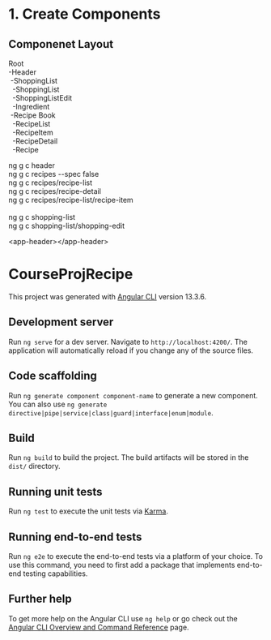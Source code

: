# 1. Create Components

## Componenet Layout
Root</br>
-Header</br>
&nbsp;-ShoppingList</br>
&nbsp;&nbsp;-ShoppingList</br>
&nbsp;&nbsp;-ShoppingListEdit</br>
&nbsp;&nbsp;-Ingredient</br>
&nbsp;-Recipe Book</br>
&nbsp;&nbsp;-RecipeList</br>
&nbsp;&nbsp;-RecipeItem</br>
&nbsp;&nbsp;-RecipeDetail</br>
&nbsp;&nbsp;-Recipe</br>

ng g c header</br>
ng g c recipes --spec false</br>
ng g c recipes/recipe-list</br>
ng g c recipes/recipe-detail</br>
ng g c recipes/recipe-list/recipe-item</br>
</br>
ng g c shopping-list</br>
ng g c shopping-list/shopping-edit</br>

&lt;app-header&gt;&lt;/app-header&gt;

# CourseProjRecipe

This project was generated with [Angular CLI](https://github.com/angular/angular-cli) version 13.3.6.

## Development server

Run `ng serve` for a dev server. Navigate to `http://localhost:4200/`. The application will automatically reload if you change any of the source files.

## Code scaffolding

Run `ng generate component component-name` to generate a new component. You can also use `ng generate directive|pipe|service|class|guard|interface|enum|module`.

## Build

Run `ng build` to build the project. The build artifacts will be stored in the `dist/` directory.

## Running unit tests

Run `ng test` to execute the unit tests via [Karma](https://karma-runner.github.io).

## Running end-to-end tests

Run `ng e2e` to execute the end-to-end tests via a platform of your choice. To use this command, you need to first add a package that implements end-to-end testing capabilities.

## Further help

To get more help on the Angular CLI use `ng help` or go check out the [Angular CLI Overview and Command Reference](https://angular.io/cli) page.
